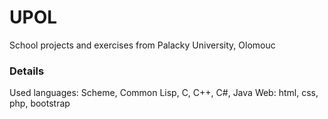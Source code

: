 # UPOL

School projects and exercises from Palacky University, Olomouc  

### Details
Used languages: Scheme, Common Lisp, C, C++, C#, Java
Web: html, css, php, bootstrap


